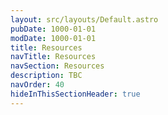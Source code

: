 ```yaml
---
layout: src/layouts/Default.astro
pubDate: 1000-01-01
modDate: 1000-01-01
title: Resources
navTitle: Resources
navSection: Resources
description: TBC
navOrder: 40
hideInThisSectionHeader: true
---
```


